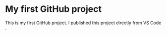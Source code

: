 # My first GitHub project
This is my first GitHub project. I published this project directly from VS Code
.